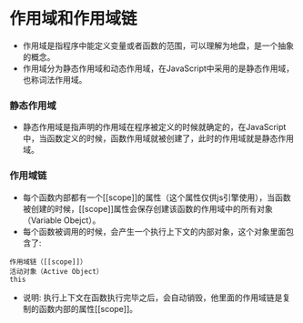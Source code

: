 # 作用域和作用域链

* 作用域是指程序中能定义变量或者函数的范围，可以理解为地盘，是一个抽象的概念。
* 作用域分为静态作用域和动态作用域，在JavaScript中采用的是静态作用域，也称词法作用域。


### 静态作用域
* 静态作用域是指声明的作用域在程序被定义的时候就确定的，在JavaScript中，当函数定义的时候，函数作用域就被创建了，此时的作用域就是静态作用域。

### 作用域链

* 每个函数内部都有一个[[scope]]的属性（这个属性仅供js引擎使用），当函数被创建的时候，[[scope]]属性会保存创建该函数的作用域中的所有对象（Variable Obejct）。
* 每个函数被调用的时候，会产生一个执行上下文的内部对象，这个对象里面包含了:
```
作用域链（[[scope]]）
活动对象（Active Object）
this 
```
* 说明: 执行上下文在函数执行完毕之后，会自动销毁，他里面的作用域链是复制的函数内部的属性[[scope]]。

